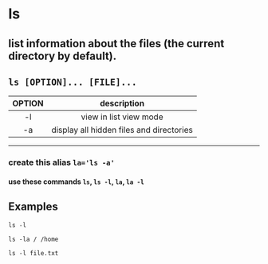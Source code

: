 # ls

list information about the files (the current directory by default).
---

` ls [OPTION]... [FILE]... `
---

| **OPTION** | description |
|:---:|:---:|
| -l | view in list view mode |
| -a | display all hidden files and directories |

---

### create this alias ` la='ls -a' ` <br>
#### use these commands `ls`, `ls -l`, `la`, `la -l`

## Examples
` ls -l `

` ls -la / /home `

` ls -l file.txt `